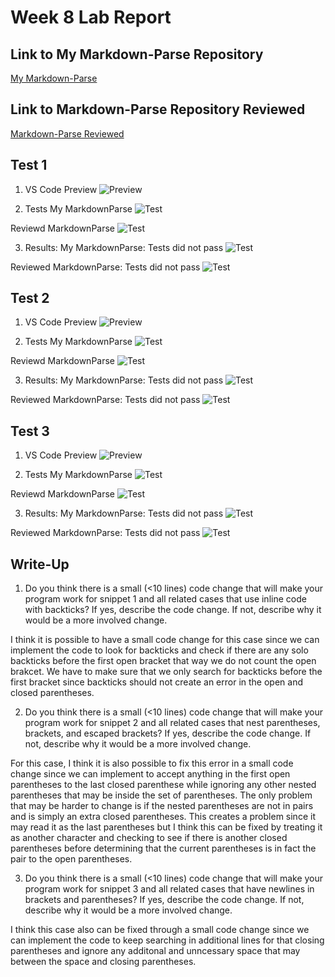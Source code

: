 # Week 8 Lab Report

## Link to My Markdown-Parse Repository
[My Markdown-Parse](https://github.com/cdelira9/markdown-parse)

## Link to Markdown-Parse Repository Reviewed
[Markdown-Parse Reviewed](https://github.com/Obarquinho/markdown-parse)

## Test 1

1. VS Code Preview
![Preview](Preview1.png)

2. Tests
My MarkdownParse
![Test](MyTest1.png)

Reviewd MarkdownParse
![Test](OtherTest1.png)

3. Results: 
My MarkdownParse: Tests did not pass
![Test](MyFailure1.png)

Reviewed MarkdownParse: Tests did not pass
![Test](OtherFailure1.png)


## Test 2
1. VS Code Preview
![Preview](Preview2.png)

2. Tests
My MarkdownParse
![Test](MyTest2.png)

Reviewd MarkdownParse
![Test](OtherTest2.png)

3. Results: 
My MarkdownParse: Tests did not pass
![Test](MyFailure2.png)

Reviewed MarkdownParse: Tests did not pass
![Test](OtherFailure2.png)

## Test 3
1. VS Code Preview
![Preview](Preview3.png)

2. Tests
My MarkdownParse
![Test](MyTest3.png)

Reviewd MarkdownParse
![Test](OtherTest3.png)

3. Results: 
My MarkdownParse: Tests did not pass
![Test](MyFailure3.png)

Reviewed MarkdownParse: Tests did not pass
![Test](OtherFailure3.png)

## Write-Up

1. Do you think there is a small (<10 lines) code change that will make your program work for snippet 1 and all related cases that use inline code with backticks? If yes, describe the code change. If not, describe why it would be a more involved change.

I think it is possible to have a small code change for this case since we can implement the code to look for backticks and check if there are any solo backticks before the first open bracket that way we do not count the open brakcet. We have to make sure that we only search for backticks before the first bracket since backticks should not create an error in the open and closed parentheses.

2. Do you think there is a small (<10 lines) code change that will make your program work for snippet 2 and all related cases that nest parentheses, brackets, and escaped brackets? If yes, describe the code change. If not, describe why it would be a more involved change.

For this case, I think it is also possible to fix this error in a small code change since we can implement to accept anything in the first open parentheses to the last closed parenthese while ignoring any other nested parentheses that may be inside the set of parentheses. The only problem that may be harder to change is if the nested parentheses are not in pairs and is simply an extra closed parentheses. This creates a problem since it may read it as the last parentheses but I think this can be fixed by treating it as another character and checking to see if there is another closed parentheses before determining that the current parentheses is in fact the pair to the open parentheses.

3. Do you think there is a small (<10 lines) code change that will make your program work for snippet 3 and all related cases that have newlines in brackets and parentheses? If yes, describe the code change. If not, describe why it would be a more involved change.

I think this case also can be fixed through a small code change since we can implement the code to keep searching in additional lines for that closing parentheses and ignore any additonal and unncessary space that may between the space and closing parentheses.


